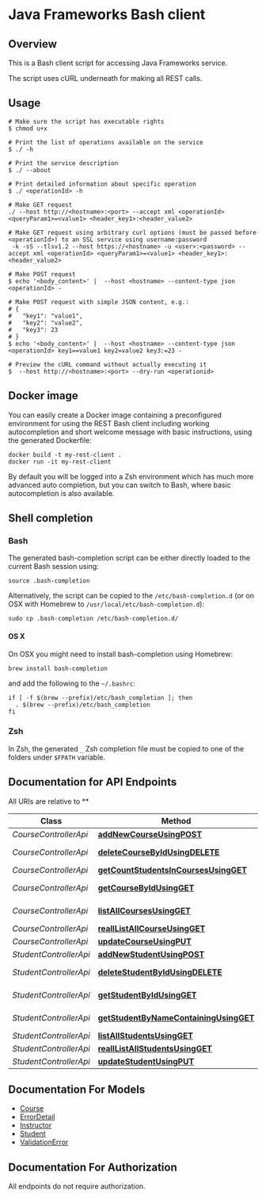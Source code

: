 # Java Frameworks Bash client

## Overview
This is a Bash client script for accessing Java Frameworks service.

The script uses cURL underneath for making all REST calls.

## Usage

```shell
# Make sure the script has executable rights
$ chmod u+x 

# Print the list of operations available on the service
$ ./ -h

# Print the service description
$ ./ --about

# Print detailed information about specific operation
$ ./ <operationId> -h

# Make GET request
./ --host http://<hostname>:<port> --accept xml <operationId> <queryParam1>=<value1> <header_key1>:<header_value2>

# Make GET request using arbitrary curl options (must be passed before <operationId>) to an SSL service using username:password
 -k -sS --tlsv1.2 --host https://<hostname> -u <user>:<password> --accept xml <operationId> <queryParam1>=<value1> <header_key1>:<header_value2>

# Make POST request
$ echo '<body_content>' |  --host <hostname> --content-type json <operationId> -

# Make POST request with simple JSON content, e.g.:
# {
#   "key1": "value1",
#   "key2": "value2",
#   "key3": 23
# }
$ echo '<body_content>' |  --host <hostname> --content-type json <operationId> key1==value1 key2=value2 key3:=23 -

# Preview the cURL command without actually executing it
$  --host http://<hostname>:<port> --dry-run <operationid>

```

## Docker image
You can easily create a Docker image containing a preconfigured environment
for using the REST Bash client including working autocompletion and short
welcome message with basic instructions, using the generated Dockerfile:

```shell
docker build -t my-rest-client .
docker run -it my-rest-client
```

By default you will be logged into a Zsh environment which has much more
advanced auto completion, but you can switch to Bash, where basic autocompletion
is also available.

## Shell completion

### Bash
The generated bash-completion script can be either directly loaded to the current Bash session using:

```shell
source .bash-completion
```

Alternatively, the script can be copied to the `/etc/bash-completion.d` (or on OSX with Homebrew to `/usr/local/etc/bash-completion.d`):

```shell
sudo cp .bash-completion /etc/bash-completion.d/
```

#### OS X
On OSX you might need to install bash-completion using Homebrew:
```shell
brew install bash-completion
```
and add the following to the `~/.bashrc`:

```shell
if [ -f $(brew --prefix)/etc/bash_completion ]; then
  . $(brew --prefix)/etc/bash_completion
fi
```

### Zsh
In Zsh, the generated `_` Zsh completion file must be copied to one of the folders under `$FPATH` variable.


## Documentation for API Endpoints

All URIs are relative to **

Class | Method | HTTP request | Description
------------ | ------------- | ------------- | -------------
*CourseControllerApi* | [**addNewCourseUsingPOST**](docs/CourseControllerApi.md#addnewcourseusingpost) | **POST** /courses/course | Creates a new Course.
*CourseControllerApi* | [**deleteCourseByIdUsingDELETE**](docs/CourseControllerApi.md#deletecoursebyidusingdelete) | **DELETE** /courses/courses/{courseid} | deleteCourseById
*CourseControllerApi* | [**getCountStudentsInCoursesUsingGET**](docs/CourseControllerApi.md#getcountstudentsincoursesusingget) | **GET** /courses/studcount | getCountStudentsInCourses
*CourseControllerApi* | [**getCourseByIdUsingGET**](docs/CourseControllerApi.md#getcoursebyidusingget) | **GET** /courses/course/{courseid} | Return a course associated with the course id
*CourseControllerApi* | [**listAllCoursesUsingGET**](docs/CourseControllerApi.md#listallcoursesusingget) | **GET** /courses/courses | Returns all 3 courses on each page
*CourseControllerApi* | [**reallListAllCourseUsingGET**](docs/CourseControllerApi.md#realllistallcourseusingget) | **GET** /courses/allcourses | reallListAllCourse
*CourseControllerApi* | [**updateCourseUsingPUT**](docs/CourseControllerApi.md#updatecourseusingput) | **PUT** /courses/course/{courseid} | updateCourse
*StudentControllerApi* | [**addNewStudentUsingPOST**](docs/StudentControllerApi.md#addnewstudentusingpost) | **POST** /students/student | Creates a new student.
*StudentControllerApi* | [**deleteStudentByIdUsingDELETE**](docs/StudentControllerApi.md#deletestudentbyidusingdelete) | **DELETE** /students/Student/{Studentid} | deleteStudentById
*StudentControllerApi* | [**getStudentByIdUsingGET**](docs/StudentControllerApi.md#getstudentbyidusingget) | **GET** /students/Student/{StudentId} | Return a student associated with the course id
*StudentControllerApi* | [**getStudentByNameContainingUsingGET**](docs/StudentControllerApi.md#getstudentbynamecontainingusingget) | **GET** /students/student/namelike/{name} | getStudentByNameContaining
*StudentControllerApi* | [**listAllStudentsUsingGET**](docs/StudentControllerApi.md#listallstudentsusingget) | **GET** /students/students | listAllStudents
*StudentControllerApi* | [**reallListAllStudentsUsingGET**](docs/StudentControllerApi.md#realllistallstudentsusingget) | **GET** /students/allstudents | reallListAllStudents
*StudentControllerApi* | [**updateStudentUsingPUT**](docs/StudentControllerApi.md#updatestudentusingput) | **PUT** /students/Student/{Studentid} | updateStudent


## Documentation For Models

 - [Course](docs/Course.md)
 - [ErrorDetail](docs/ErrorDetail.md)
 - [Instructor](docs/Instructor.md)
 - [Student](docs/Student.md)
 - [ValidationError](docs/ValidationError.md)


## Documentation For Authorization

 All endpoints do not require authorization.

